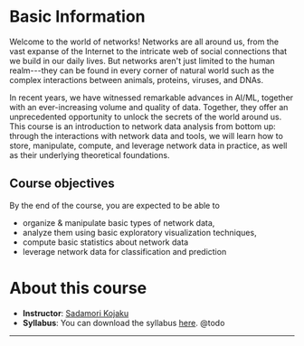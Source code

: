# Basic Information
Welcome to the world of networks! Networks are all around us, from the vast expanse of the Internet to the intricate web of social connections that we build in our daily lives. But networks aren't just limited to the human realm---they can be found in every corner of natural world such as the complex interactions between animals, proteins, viruses, and DNAs. 

In recent years, we have witnessed remarkable advances in AI/ML, together with an ever-increasing volume and quality of data. Together, they offer an unprecedented opportunity to unlock the secrets of the world around us.
This course is an introduction to network data analysis from bottom up: through the interactions with network data and tools, we will learn how to store, manipulate, compute, and leverage network data in practice, as well as their underlying theoretical foundations.

## Course objectives
By the end of the course, you are expected to be able to 
- organize & manipulate basic types of network data,
- analyze them using basic exploratory visualization techniques,
- compute basic statistics about network data 
- leverage network data for classification and prediction 

# About this course
- **Instructor**: [Sadamori Kojaku](http://skojaku.github.io) 
- **Syllabus**: You can download the syllabus [here](http://skojaku.github.io/doc/syllabus.pdf). @todo 

----
